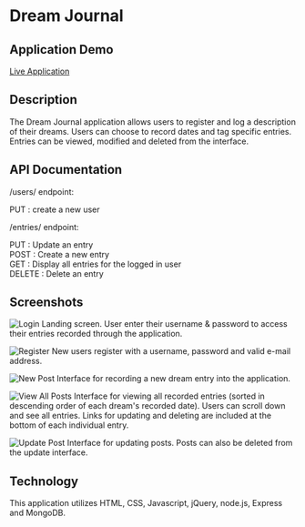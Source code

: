 # Dream Journal

## Application Demo
[Live Application](https://dreamjournal-capstone.herokuapp.com/ "Dream Journal")

## Description

The Dream Journal application allows users to register and log a description of their dreams. Users can choose to record dates and tag specific entries. Entries can be viewed, modified and deleted from the interface.

## API Documentation

/users/ endpoint:

PUT     : create a new user

/entries/ endpoint:

PUT     : Update an entry<br>
POST    : Create a new entry<br>
GET     : Display all entries for the logged in user<br>
DELETE  : Delete an entry

## Screenshots

![Login](https://github.com/laursnow/server-side-capstone/blob/master/screenshots/login.png "login")
Landing screen. User enter their username & password to access their entries recorded through the application.

![Register](https://github.com/laursnow/server-side-capstone/blob/master/screenshots/register.png "register")
New users register with a username, password and valid e-mail address.

![New Post](https://github.com/laursnow/server-side-capstone/blob/master/screenshots/newpost.png "new post")
Interface for recording a new dream entry into the application.

![View All Posts](https://github.com/laursnow/server-side-capstone/blob/master/screenshots/viewall.png "view all posts")
Interface for viewing all recorded entries (sorted in descending order of each dream's recorded date). Users can scroll down and see all entries. Links for updating and deleting are included at the bottom of each individual entry.

![Update Post](https://github.com/laursnow/server-side-capstone/blob/master/screenshots/update.png "update post")
Interface for updating posts. Posts can also be deleted from the update interface.


## Technology

This application utilizes HTML, CSS, Javascript, jQuery, node.js, Express and MongoDB.